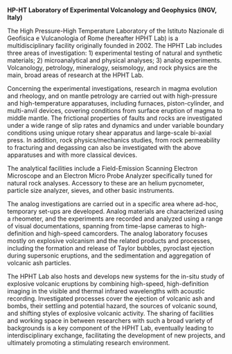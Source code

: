 **HP-HT Laboratory of Experimental Volcanology and Geophysics (INGV,
Italy)**

The High Pressure-High Temperature Laboratory of the Istituto Nazionale
di Geofisica e Vulcanologia of Rome (hereafter HPHT Lab) is a
multidisciplinary facility originally founded in 2002. The HPHT Lab
includes three areas of investigation: 1) experimental testing of
natural and synthetic materials; 2) microanalytical and physical
analyses; 3) analog experiments. Volcanology, petrology, mineralogy,
seismology, and rock physics are the main, broad areas of research at
the HPHT Lab.

Concerning the experimental investigations, research in magma evolution
and rheology, and on mantle petrology are carried out with high-pressure
and high-temperature apparatuses, including furnaces, piston-cylinder,
and multi-anvil devices, covering conditions from surface eruption of
magma to middle mantle. The frictional properties of faults and rocks
are investigated under a wide range of slip rates and dynamics and under
variable boundary conditions using unique rotary shear apparatus and
large-scale bi-axial press. In addition, rock physics/mechanics studies,
from rock permeability to fracturing and degassing can also be
investigated with the above apparatuses and with more classical devices.

The analytical facilities include a Field-Emission Scanning Electron
Microscope and an Electron Micro Probe Analyzer specifically tuned for
natural rock analyses. Accessory to these are an helium pycnometer,
particle size analyzer, sieves, and other basic instruments.

The analog investigations are carried out in a specific area where
ad-hoc, temporary set-ups are developed. Analog materials are
characterized using a rheometer, and the experiments are recorded and
analyzed using a range of visual documentations, spanning from
time-lapse cameras to high-definition and high-speed camcorders. The
analog laboratory focuses mostly on explosive volcanism and the related
products and processes, including the formation and release of Taylor
bubbles, pyroclast ejection during supersonic eruptions, and the
sedimentation and aggregation of volcanic ash particles.

The HPHT Lab also hosts and develops new systems for the in-situ study
of explosive volcanic eruptions by combining high-speed, high-definition
imaging in the visible and thermal infrared wavelengths with acoustic
recording. Investigated processes cover the ejection of volcanic ash and
bombs, their settling and potential hazard, the sources of volcanic
sound, and shifting styles of explosive volcanic activity. The sharing
of facilities and working space in between researchers with such a broad
variety of backgrounds is a key component of the HPHT Lab, eventually
leading to interdisciplinary exchange, facilitating the development of
new projects, and ultimately promoting a stimulating research
environment.
